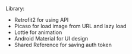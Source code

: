 Library:
 - Retrofit2 for using API
 - Picaso for load image from URL and lazy load
 - Lottie for animation
 - Android Material for UI design
 - Shared Reference for saving auth token

